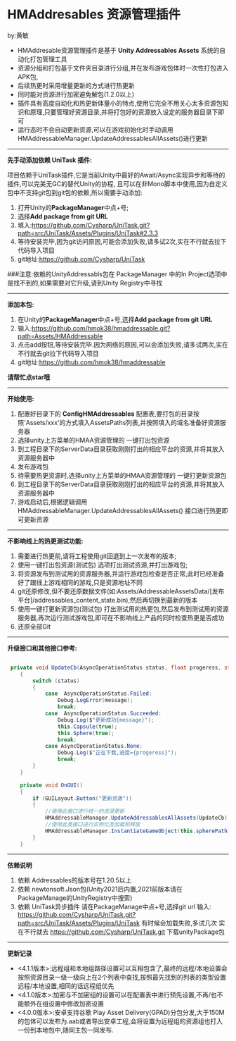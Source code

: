 HMAddresables 资源管理插件
===

by:黄敏
* HMAddresable资源管理插件是基于 **Unity Addressables Assets** 系统的自动化打包管理工具
* 资源分组和打包基于文件夹目录进行分组,并在发布游戏包体时一次性打包进入APK包,
* 后续热更时采用增量更新的方式进行热更新
* 同时能对资源进行加密避免解包(1.2.0以上)
* 插件具有高度自动化和热更新体量小的特点,使用它完全不用关心太多资源包知识和原理,只要管理好资源目录,并将打包好的资源放入设定的服务器目录下即可
* 运行态时不会自动更新资源,可以在游戏初始化时手动调用 HMAddressableManager.UpdateAddressablesAllAssets()进行更新

---

**先手动添加依赖 UniTask 插件:**

项目依赖于UniTask插件,它是当前Unity中最好的Await/Async实现异步和等待的插件,可以完美无GC的替代Unity的协程,
且可以在非Mono脚本中使用,因为自定义包中不支持git包到git包的依赖,所以需要手动添加:
1. 打开Unity的**PackageManager**中点+号;
2. 选择**Add package from git URL**
3. 填入:https://github.com/Cysharp/UniTask.git?path=src/UniTask/Assets/Plugins/UniTask#2.3.3
4. 等待安装完毕,因为git访问原因,可能会添加失败,请多试2次,实在不行就去拉下代码导入项目
5. git地址:https://github.com/Cysharp/UniTask

###注意:依赖的UnityAddressabls包在  PackageManager 中的In Project选项中是找不到的,如果需要对它升级,请到Unity Registry中寻找

---

**添加本包:**

1. 在Unity的**PackageManager**中点+号,选择**Add package from git URL**
2. 输入:https://github.com/hmok38/hmaddressable.git?path=Assets/HMAddressable
3. 点击add按钮,等待安装完毕.因为网络的原因,可以会添加失败,请多试两次,实在不行就去git拉下代码导入项目
4. git地址:https://github.com/hmok38/hmaddressable

**请帮忙点star哦**


---

**开始使用:**

1. 配置好目录下的 **ConfigHMAddressables** 配置表,要打包的目录按照'Assets/xxx'的方式填入AssetsPaths列表,并按照填入的域名准备好资源服务器
2. 选择unity上方菜单的HMAA资源管理的 一键打出包资源
3. 到工程目录下的ServerData目录获取刚刚打出的相应平台的资源,并将其放入资源服务器中
4. 发布游戏包
5. 待需要热更资源时,选择unity上方菜单的HMAA资源管理的 一键打更新资源包
6. 到工程目录下的ServerData目录获取刚刚打出的相应平台的资源,并将其放入资源服务器中
7. 游戏启动后,根据逻辑调用 HMAddressableManager.UpdateAddressablesAllAssets() 接口进行热更即可更新资源

---

**不影响线上的热更测试功能:**
1. 需要进行热更前,请将工程使用git回退到上一次发布的版本;
2. 使用一键打出包资源(测试包) 选项打出测试资源,并打出游戏包;
3. 将资源发布到测试用的资源服务器,并运行游戏包检查是否正常,此时已经准备好了跟线上游戏相同的游戏,只是资源地址不同
4. git还原修改,但不要还原数据文件(如:Assets/AddressableAssetsData/[发布平台]/addressables_content_state.bin),然后再切换到最新的版本
5. 使用一键打更新资源包(测试包) 打出测试用的热更包,然后发布到测试用的资源服务器,再次运行测试游戏包,即可在不影响线上产品的同时检查热更是否成功
6. 还原全部Git

---

**升级接口和其他接口参考:**

```c#

 private void UpdateCb(AsyncOperationStatus status, float progeress, string message)
    {
        switch (status)
        {
            case  AsyncOperationStatus.Failed:
                Debug.LogError(message);
                break;
            case  AsyncOperationStatus.Succeeded:
                Debug.Log($"更新成功{message}");
                this.Capsule(true);
                this.Sphere(true);
                break;
            case AsyncOperationStatus.None:
                Debug.Log($"正在下载,进度={progeress}");
                break;
        }
    }

    private void OnGUI()
    {
        if (GUILayout.Button("更新资源"))
        {
            //使用此接口进行统一的资源更新
            HMAddressableManager.UpdateAddressablesAllAssets(UpdateCb);
            //使用此类接口进行实例化及加载和释放
            HMAddressableManager.InstantiateGameObject(this.spherePath);
        }
    }


```

---

**依赖说明**
1. 依赖 Addressables的版本号在1.20.5以上
2. 依赖 newtonsoft.Json包(Unity2021后内置,2021前版本请在PackageManage的UnityRegistry中搜索)
3. 依赖 UniTask异步插件 请在PackageManage中点+号,选择git url
   输入: https://github.com/Cysharp/UniTask.git?path=src/UniTask/Assets/Plugins/UniTask 有时候会加载失败,多试几次
   实在不行就去 https://github.com/Cysharp/UniTask.git 下载unityPackage包

---


**更新记录**
* <4.1.1版本>:远程组和本地组路径设置可以互相包含了,最终的远程/本地设置会按照资源目录一级一级向上在2个列表中查找,按照最先找到的列表的类型设置远程/本地设置,相同的话远程组优先
* <4.1.0版本>:加密与不加密组的设置可以在配置表中进行预先设置,不再/也不能额外在组设置中修改加密设置
* <4.0.0版本>:安卓支持谷歌 Play Asset Delivery(GPAD)分包分发,大于150M的包体可以发布为.aab或者导出安卓工程,会将设置为远程组的资源组也打入一份到本地包中,随同主包一同发布.
